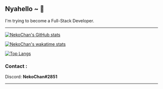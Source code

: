 ## Nyahello ~ 🌸

I'm trying to become a Full-Stack Developer.

---

[![NekoChan's GitHub stats](https://github-readme-stats.vercel.app/api?username=NekoChanTaiwan&bg_color=30,BF3150,FF9D93&title_color=fff&text_color=fff&hide_border=true&count_private=true&include_all_commits=true)](https://github.com/anuraghazra/github-readme-stats)

[![NekoChan's wakatime stats](https://github-readme-stats.vercel.app/api/wakatime?username=NekoChanTaiwan&layout=compact&bg_color=30,BF3150,FF9D93&title_color=fff&text_color=fff&hide_border=true)](https://github.com/anuraghazra/github-readme-stats)

[![Top Langs](https://github-readme-stats.vercel.app/api/top-langs/?username=NekoChanTaiwan&layout=compact&bg_color=30,BF3150,FF9D93&title_color=fff&text_color=fff&hide_border=true&hide=Less,HTML,CSS)](https://github.com/anuraghazra/github-readme-stats)

### Contact :

Discord: <b>NekoChan#2851</b>

---
